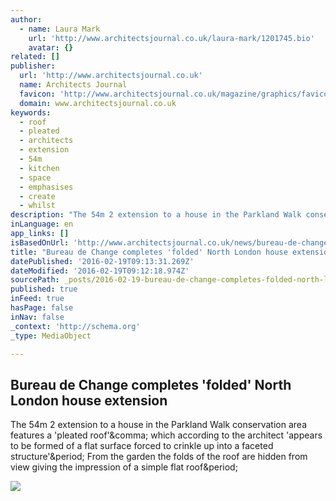 ```yaml
---
author:
  - name: Laura Mark
    url: 'http://www.architectsjournal.co.uk/laura-mark/1201745.bio'
    avatar: {}
related: []
publisher:
  url: 'http://www.architectsjournal.co.uk'
  name: Architects Journal
  favicon: 'http://www.architectsjournal.co.uk/magazine/graphics/favicons/favicon.png'
  domain: www.architectsjournal.co.uk
keywords:
  - roof
  - pleated
  - architects
  - extension
  - 54m
  - kitchen
  - space
  - emphasises
  - create
  - whilst
description: "The 54m 2 extension to a house in the Parkland Walk conservation area features a 'pleated roof', which according to the architect 'appears to be formed of a flat surface forced to crinkle up into a faceted structure'. From the garden the folds of the roof are hidden from view giving the impression of a simple flat roof."
inLanguage: en
app_links: []
isBasedOnUrl: 'http://www.architectsjournal.co.uk/news/bureau-de-change-completes-folded-north-london-house-extension/8687417.fullarticle'
title: "Bureau de Change completes 'folded' North London house extension"
datePublished: '2016-02-19T09:13:31.269Z'
dateModified: '2016-02-19T09:12:18.974Z'
sourcePath: _posts/2016-02-19-bureau-de-change-completes-folded-north-london-house-exten.md
published: true
inFeed: true
hasPage: false
inNav: false
_context: 'http://schema.org'
_type: MediaObject

---
```

<article style=""><h1>Bureau de Change completes 'folded' North London house extension</h1><p>The 54m 2 extension to a house in the Parkland Walk conservation area features a 'pleated roof'&amp;comma; which according to the architect 'appears to be formed of a flat surface forced to crinkle up into a faceted structure'&amp;period; From the garden the folds of the roof are hidden from view giving the impression of a simple flat roof&amp;period;</p><img src="http://www.architectsjournal.co.uk/pictures/2000x2000fit/8/5/1/1443851_Bureau_de_Change_Fold_House__2_.jpg" /></article>